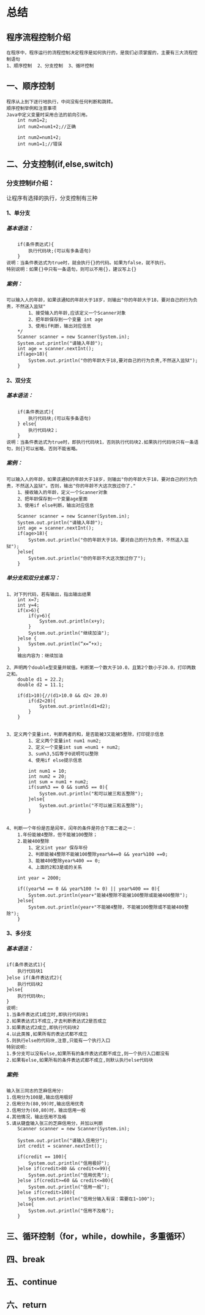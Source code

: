 # 总结

## 程序流程控制介绍
	在程序中，程序运行的流程控制决定程序是如何执行的，是我们必须掌握的，主要有三大流程控制语句
	1、顺序控制	2、分支控制	3、循环控制

## 一、顺序控制
	程序从上到下逐行地执行，中间没有任何判断和跳转。
	顺序控制举例和注意事项
	Java中定义变量时采用合法的前向引用。
		int num1=2;
		int num2=num1+2;//正确
	
		int num2=num1+2;
		int num1=1;//错误

## 二、分支控制(if,else,switch)

### 分支控制if介绍：
让程序有选择的执行，分支控制有三种
#### 1、单分支	
##### 基本语法：
		if(条件表达式){
			执行代码块;(可以有多条语句)
		}
	说明：当条件表达式为true时，就会执行{}的代码。如果为false，就不执行。
	特别说明：如果{}中只有一条语句，则可以不用{}，建议写上{}
##### 案例：
	可以输入人的年龄，如果该通知的年龄大于18岁，则输出"你的年龄大于18，要对自己的行为负责，不然送入监狱"
			1、接受输入的年龄,应该定义一个Scanner对象
			2、把年龄保存到一个变量 int age
			3、使用if判断，输出对应信息
		*/
		Scanner scanner = new Scanner(System.in);
		System.out.println("请输入年龄");
		int age = scanner.nextInt();
		if(age>18){
			System.out.println("你的年龄大于18,要对自己的行为负责,不然送入监狱");
		}


#### 2、双分支	
##### 基本语法：
		if(条件表达式){
			执行代码块;(可以有多条语句)
		} else{
			执行代码块2；
		}
	说明：当条件表达式为true时，即执行代码块1，否则执行代码块2.如果执行代码块只有一条语句，则{}可以省略，否则不能省略。
##### 案例：
	可以输入人的年龄，如果该通知的年龄大于18岁，则输出"你的年龄大于18，要对自己的行为负责，不然送入监狱"。否则，输出"你的年龄不大这次放过你了."
		1、接收输入的年龄，定义一个Scanner对象
		2、把年龄保存到一个变量age里面
		3、使用if else判断，输出对应信息
	
		Scanner scanner = new Scanner(System.in);
		System.out.println("请输入年龄");
		int age = scanner.nextInt();
		if(age>18){
			System.out.println("你的年龄大于18，要对自己的行为负责，不然送入监狱");
		}else{
			System.out.println("你的年龄不大这次放过你了");
		}

##### 单分支和双分支练习：
	1、对下列代码，若有输出，指出输出结果
		int x=7;
		int y=4;
		if(x>6){
			if(y>6){
				System.out.println(x+y);
			}
			System.out.println("继续加油");
		}else {
			System.out.println(“x=”+x);
		}
		输出内容为：继续加油
		
	2、声明两个double型变量并赋值。判断第一个数大于10.0，且第2个数小于20.0，打印两数之和。
		double d1 = 22.2;
		double d2 = 11.1;
		
		if(d1>10){//(d1>10.0 && d2< 20.0)
			if(d2<20){
				System.out.println(d1+d2);
			}
		}


	3、定义两个变量int，判断两者的和，是否能被3又能被5整除，打印提示信息
			1、定义两个变量int num1 num2;
			2、定义一个变量int sum =num1 + num2;
			3、sum%3,5后等于0说明可以整除
			4、使用if else提示信息
	
			int num1 = 10;
			int num2 = 20;
			int sum = num1 + num2;
			if(sum%3 == 0 && sum%5 == 0){
				System.out.println("和可以被三和五整除");
			}else{
				System.out.println("不可以被三和五整除");
			}


	4、判断一个年份是否是闰年，闰年的条件是符合下面二者之一：
		1.年份能被4整除，但不能被100整除；
		2.能被400整除
			1、定义int year 保存年份
			2、判断能被4整除不能被100整除year%4==0 && year%100 ==0;
			3、能被400整除year%400 == 0;
			4、上面的2和3是或的关系
	
		int year = 2000;
		
		if((year%4 == 0 && year%100 != 0) || year%400 == 0){
			System.out.println(year+"能被4整除不能被100整除或能被400整除");
		}else{
			System.out.println(year+"不能被4整除，不能被100整除或不能被400整除");
		}


#### 3、多分支
##### 基本语法：
	if(条件表达式1){
		执行代码块1
	}else if(条件表达式2){
		执行代码块2
	}else{
		执行代码块n;
	}
	说明:
	1.当条件表达式1成立时,即执行代码块1
	2.如果表达式1不成立,才去判断表达式2是否成立
	3.如果表达式2成立,即执行代码块2
	4.以此类推,如果所有的表达式都不成立
	5.则执行else的代码块,注意,只能有一个执行入口
	特别说明:
	1.多分支可以没有else,如果所有的条件表达式都不成立,则一个执行入口都没有
	2.如果有else,如果所有的条件表达式都不成立,则默认执行else代码块
##### 案例:
	输入张三同志的芝麻信用分:
	1.信用分为100是,输出信用极好
	2.信用分为(80,99)时,输出信用优秀
	3.信用分为(60,80)时，输出信用一般
	4.其他情况，输出信用不及格
	5.请从键盘输入张三的芝麻信用分，并加以判断
		Scanner scanner = new Scanner(System.in);
		
		System.out.println("请输入信用分");
		int credit = scanner.nextInt();
		
		if(credit == 100){
			System.out.println("信用极好");
		}else if(credit>80 && credit<=99){
			System.out.println("信用优秀");
		}else if(credit>=60 && credit<=80){
			System.out.println("信用一般");
		}else if(credit>100){
			System.out.println("信用分输入有误：需要在1~100");
		}else{
			System.out.println("信用不及格");
		}


## 三、循环控制（for，while，dowhile，多重循环）

## 四、break

## 五、continue

## 六、return
